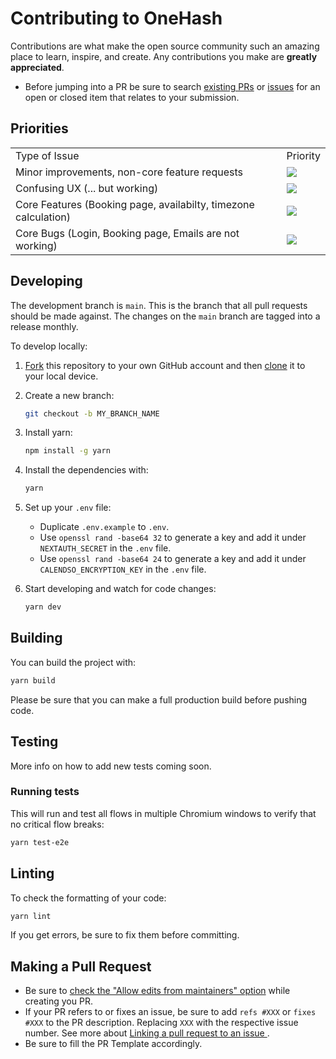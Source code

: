 # Contributing to OneHash

Contributions are what make the open source community such an amazing place to learn, inspire, and create. Any contributions you make are **greatly appreciated**.

- Before jumping into a PR be sure to search [existing PRs](https://github.com/calcom/cal.com/pulls) or [issues](https://github.com/calcom/cal.com/issues) for an open or closed item that relates to your submission.

## Priorities

<table>
  <tr>
    <td>
      Type of Issue
    </td>
    <td>
      Priority
    </td>
  </tr>
  <tr>
    <td>
      Minor improvements, non-core feature requests
    </td>
    <td>
      <a href="https://github.com/calcom/cal.com/issues?q=is:issue+is:open+sort:updated-desc+label:%22Low+priority%22">
        <img src="https://img.shields.io/badge/-Low%20Priority-green">
      </a>
    </td>
  </tr>
   <tr>
    <td>
      Confusing UX (... but working)
    </td>
    <td>
      <a href="https://github.com/calcom/cal.com/issues?q=is:issue+is:open+sort:updated-desc+label:%22Medium+priority%22">
        <img src="https://img.shields.io/badge/-Medium%20Priority-yellow">
      </a>
    </td>
  </tr>
  <tr>
    <td>
      Core Features (Booking page, availabilty, timezone calculation)
    </td>
    <td>
      <a href="https://github.com/calcom/cal.com/issues?q=is:issue+is:open+sort:updated-desc+label:%22High+priority%22">
        <img src="https://img.shields.io/badge/-High%20Priority-orange">
      </a>
    </td>
  </tr>
  <tr>
    <td>
      Core Bugs (Login, Booking page, Emails are not working)
    </td>
    <td>
      <a href="https://github.com/calcom/cal.com/issues?q=is:issue+is:open+sort:updated-desc+label:Urgent">
        <img src="https://img.shields.io/badge/-Urgent-red">
      </a>
    </td>
  </tr>
</table>

## Developing

The development branch is `main`. This is the branch that all pull
requests should be made against. The changes on the `main`
branch are tagged into a release monthly.

To develop locally:

1. [Fork](https://help.github.com/articles/fork-a-repo/) this repository to your
   own GitHub account and then
   [clone](https://help.github.com/articles/cloning-a-repository/) it to your local device.
2. Create a new branch:

   ```sh
   git checkout -b MY_BRANCH_NAME
   ```

3. Install yarn:

   ```sh
   npm install -g yarn
   ```

4. Install the dependencies with:

   ```sh
   yarn
   ```

5. Set up your `.env` file:

   - Duplicate `.env.example` to `.env`.
   - Use `openssl rand -base64 32` to generate a key and add it under `NEXTAUTH_SECRET` in the `.env` file.
   - Use `openssl rand -base64 24` to generate a key and add it under `CALENDSO_ENCRYPTION_KEY` in the `.env` file.

6. Start developing and watch for code changes:

   ```sh
   yarn dev
   ```

## Building

You can build the project with:

```bash
yarn build
```

Please be sure that you can make a full production build before pushing code.

## Testing

More info on how to add new tests coming soon.

### Running tests

This will run and test all flows in multiple Chromium windows to verify that no critical flow breaks:

```sh
yarn test-e2e
```

## Linting

To check the formatting of your code:

```sh
yarn lint
```

If you get errors, be sure to fix them before committing.

## Making a Pull Request

- Be sure to [check the "Allow edits from maintainers" option](https://docs.github.com/en/pull-requests/collaborating-with-pull-requests/working-with-forks/allowing-changes-to-a-pull-request-branch-created-from-a-fork) while creating you PR.
- If your PR refers to or fixes an issue, be sure to add `refs #XXX` or `fixes #XXX` to the PR description. Replacing `XXX` with the respective issue number. See more about [Linking a pull request to an issue
  ](https://docs.github.com/en/issues/tracking-your-work-with-issues/linking-a-pull-request-to-an-issue).
- Be sure to fill the PR Template accordingly.
